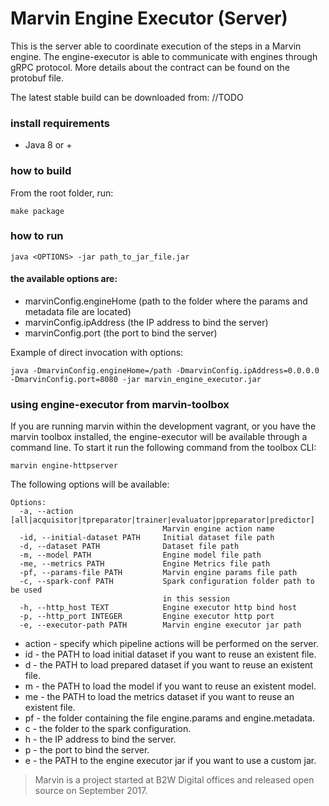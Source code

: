 # Marvin Engine Executor (Server)

This is the server able to coordinate execution of the steps in a Marvin engine. The engine-executor
is able to communicate with engines through gRPC protocol. More details about the contract can be found 
on the protobuf file.

The latest stable build can be downloaded from: //TODO

### install requirements

- Java 8 or +

### how to build

From the root folder, run: 

```
make package
```

### how to run

```
java <OPTIONS> -jar path_to_jar_file.jar
```

#### the available options are:

- marvinConfig.engineHome (path to the folder where the params and metadata file are located)
- marvinConfig.ipAddress (the IP address to bind the server)
- marvinConfig.port (the port to bind the server)

Example of direct invocation with options:

```
java -DmarvinConfig.engineHome=/path -DmarvinConfig.ipAddress=0.0.0.0 -DmarvinConfig.port=8080 -jar marvin_engine_executor.jar
```

### using engine-executor from marvin-toolbox

If you are running marvin within the development vagrant, or you have the marvin toolbox installed, 
the engine-executor will be available through a command line. To start it run the following command
from the toolbox CLI: 

```
marvin engine-httpserver
```

The following options will be available:
```
Options:
  -a, --action [all|acquisitor|tpreparator|trainer|evaluator|ppreparator|predictor]
                                  Marvin engine action name
  -id, --initial-dataset PATH     Initial dataset file path
  -d, --dataset PATH              Dataset file path
  -m, --model PATH                Engine model file path
  -me, --metrics PATH             Engine Metrics file path
  -pf, --params-file PATH         Marvin engine params file path
  -c, --spark-conf PATH           Spark configuration folder path to be used
                                  in this session
  -h, --http_host TEXT            Engine executor http bind host
  -p, --http_port INTEGER         Engine executor http port
  -e, --executor-path PATH        Marvin engine executor jar path
```

- action - specify which pipeline actions will be performed on the server.
- id - the PATH to load initial dataset if you want to reuse an existent file.
- d - the PATH to load prepared dataset if you want to reuse an existent file.
- m - the PATH to load the model if you want to reuse an existent model.
- me - the PATH to load the metrics dataset if you want to reuse an existent file.
- pf - the folder containing the file engine.params and engine.metadata.
- c - the folder to the spark configuration.
- h - the IP address to bind the server.
- p - the port to bind the server.
- e - the PATH to the engine executor jar if you want to use a custom jar.

> Marvin is a project started at B2W Digital offices and released open source on September 2017.
